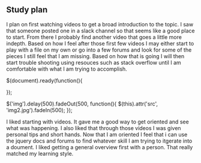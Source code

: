 ## Study plan

I plan on first watching videos to get a broad introduction to the topic. I saw that someone posted one in a slack channel so that seems like a good place to start. From there I probably find another video that goes a little more indepth. Based on how I feel after those first few videos I may either start to play with a file on my own or go into a few forums and look for some of the pieces I still feel that I am missing. Based on how that is going I will then start trouble shooting using resouces such as stack overflow until I am comfortable with what I am trying to accomplish.


$(document).ready(function(){
	
});

$('img').delay(500).fadeOut(500, function(){
	$(this).attr('src', 'img2.jpg').fadeIn(500);
});

I liked starting with videos. It gave me a good way to get oriented and see what was happening. I also liked that through those videos I was given personal tips and short hands. Now that I am oriented I feel that i can use the jquery docs and forums to find whatever skill I am trying to itgerate into a doument. I liked getting a general overview first with a person. That really matched my learning style.